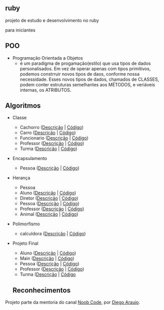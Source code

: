 ## ruby 
projeto de estudo e desenvolvimento no ruby

para iniciantes

## POO

* Programação Orientada a Objetos
  * é um paradigma de progamação(estilo) que usa tipos de dados personalisados.
  Em vez de operar apenas com tipos primitivos, podemos constrruir novos tipos de daos,         conforme nossa necessidade. 
  Esses novos tipos de dados, chamados de CLASSES, podem conter estruturas semelhantes aos     MÉTODOS, e veriáveis internas, os ATRIBUTOS.
  
## Algoritmos

* Classe
  * Cachorro ([Descrição](https://youtu.be/p90UU7Pwh1U) | [Código](/algoritimo/cachorro.rb))
  * Carro ([Descrição](https://youtu.be/p90UU7Pwh1U) | [Código](/algoritimo/carro.rb))
  * Funcionario ([Descrição](https://youtu.be/p90UU7Pwh1U) | [Código](/algoritimo/funcionario.rb))
  * Professor ([Descrição](https://youtu.be/p90UU7Pwh1U) | [Código](/algoritimo/professor.rb))
  * Turma ([Descrição](https://youtu.be/p90UU7Pwh1U) | [Código](/algoritimo/turma.rb))
* Encapsulamento  
  * Pessoa ([Descrição](https://www.youtube.com/watch?v=NYDWIYTvu4w&t=1s) | [Código](/algoritimo/pessoa.rb))
* Herança
  * Pessoa
  * Aluno ([Descrição](https://www.youtube.com/watch?v=qJZoLQDr7Es&t=23s) | [Código](/algoritimo/aluno.rb))
  * Diretor ([Descrição](https://www.youtube.com/watch?v=qJZoLQDr7Es&t=23s) | [Código](/algoritimo/diretor.rb))
  * Pessoa ([Descrição](https://www.youtube.com/watch?v=qJZoLQDr7Es&t=23s) | [Código](/algoritimo/pessoa.rb))
  * Professor ([Descrição](https://www.youtube.com/watch?v=qJZoLQDr7Es&t=23s) | [Código](/algoritimo/professor.rb))
  * Animal ([Descrição](https://www.youtube.com/watch?v=qJZoLQDr7Es&t=23s) | [Código](/algoritimo/animal.rb))
* Polimorfismo
  * calculdora ([Descrição](https://www.youtube.com/watch?v=qJZoLQDr7Es&t=23s) | [Código](https://github.com/levinaval/ruby/blob/master/polimorfismo/calculadora.rb))
* Projeto Final
  * Aluno ([Descrição](https://youtu.be/6pKVQDZEzcY) | [Código](/projeto_final/aluno.rb))
  * Main ([Descrição](https://youtu.be/6pKVQDZEzcY) | [Código](/projeto_final/main.rb))
  * Pessoa ([Descrição](https://youtu.be/6pKVQDZEzcY) | [Código](/projeto_final/pessoa.rb))
  * Professor ([Descrição](https://youtu.be/6pKVQDZEzcY) | [Código](/projeto_final/professor.rb))
  * Turma ([Descrição](https://youtu.be/6pKVQDZEzcY) | [Código](/projeto_final/turma.rb)

  ## Reconhecimentos

Projeto parte da mentoria do canal [Noob Code](https://www.youtube.com/channel/UCE7utsNu7u7HqoZDT2OdUiA), por [Diego Araujo](https://github.com/diegoshakan).
